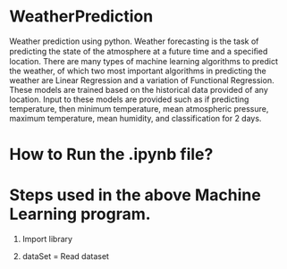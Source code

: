 # WeatherPrediction
Weather prediction using python.
Weather forecasting is the task of predicting the state of the atmosphere at a future time and a speciﬁed location.
There are many types of machine learning algorithms to predict the weather, of which two most important algorithms in predicting the weather are Linear Regression and a variation of Functional Regression. These models are trained based on the historical data provided of any location. Input to these models are provided such as if predicting temperature, then minimum
temperature, mean atmospheric pressure, maximum temperature, mean humidity, and classification for 2 days.

# How to Run the .ipynb file?

# Steps used in the above Machine Learning program.

 1. Import library 

 2. dataSet = Read dataset

